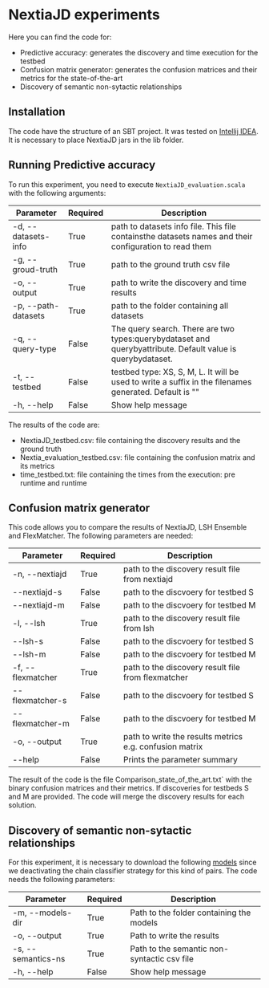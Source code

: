 # NextiaJD experiments


Here you can find the code for:

*  Predictive accuracy: generates the discovery and time execution for the testbed
*  Confusion matrix generator: generates the confusion matrices  and their metrics for the state-of-the-art
*  Discovery of semantic non-sytactic relationships

## Installation

The code have the structure of an SBT project. It was tested on [Intellij IDEA](https://www.jetbrains.com/es-es/idea/). It is necessary to place NextiaJD jars in the lib folder.

## Running Predictive accuracy


To run this experiment, you need to execute `NextiaJD_evaluation.scala` with the following arguments:


| Parameter           | Required | Description                                                                                                 |
|---------------------|----------|-------------------------------------------------------------------------------------------------------------|
| -d, --datasets-info | True     | path to datasets info file. This file containsthe datasets names and their configuration to read them       |
| -g, --groud-truth   | True     | path to the ground truth csv file                                                                           |
| -o, --output        | True     | path to write the discovery and time results                                                                |
| -p, --path-datasets | True     | path to the folder containing all datasets                                                                  |
| -q, --query-type    | False    | The query search. There are two types:querybydataset and querybyattribute. Default value is querybydataset. |
| -t, --testbed       | False    | testbed type: XS, S, M, L. It will be used to write a suffix in the filenames generated. Default is ""      |
| -h, --help          | False    | Show help message                                                                                           |

The results of the code are:

*   NextiaJD_testbed.csv: file containing the discovery results and the ground truth
*   Nextia_evaluation_testbed.csv: file containing the confusion matrix and its metrics
*   time_testbed.txt: file containing the times from the execution: pre runtime and runtime

## Confusion matrix generator

This code allows you to compare the results of NextiaJD, LSH Ensemble and FlexMatcher. The following parameters are needed:


| Parameter         | Required | Description                                             |
|-------------------|----------|---------------------------------------------------------|
| -n, --nextiajd    | True     | path to the discovery result file from nextiajd         |
| --nextiajd-s      | False    | path to the discvoery for testbed S                     |
| --nextiajd-m      | False    | path to the discvoery for testbed M                     |
| -l, --lsh         | True     | path to the discovery result file from lsh              |
| --lsh-s           | False    | path to the discvoery for testbed S                     |
| --lsh-m           | False    | path to the discvoery for testbed M                     |
| -f, --flexmatcher | True     | path to the discovery result file from flexmatcher      |
| --flexmatcher-s   | False    | path to the discvoery for testbed S                     |
| --flexmatcher-m   | False    | path to the discvoery for testbed M                     |
| -o, --output      | True     | path to write the results metrics e.g. confusion matrix |
| --help            | False    | Prints the parameter summary                            |

The result of the code is the file Comparison_state_of_the_art.txt` with the binary confusion matrices and their metrics. If discoveries for testbeds S and M are provided. The code will merge the discovery results for each solution.


## Discovery of semantic non-sytactic relationships

For this experiment, it is necessary to download the following [models]() since we deactivating the chain classifier strategy for this kind of pairs. The code needs the following parameters:

| Parameter          | Required | Description                                 |
|--------------------|----------|---------------------------------------------|
| -m, --models-dir   | True     | Path to the folder containing the models    |
| -o, --output       | True     | Path to write the results                   |
| -s, --semantics-ns | True     | Path to the semantic non-syntactic csv file |
| -h, --help         | False    | Show help message                           |